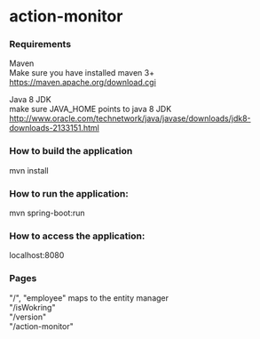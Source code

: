 # action-monitor

### Requirements
Maven <br />
Make sure you have installed maven 3+
https://maven.apache.org/download.cgi

Java 8 JDK <br />
make sure JAVA_HOME points to java 8 JDK
http://www.oracle.com/technetwork/java/javase/downloads/jdk8-downloads-2133151.html

### How to build the application
mvn install

### How to run the application:
mvn spring-boot:run

### How to access the application:
localhost:8080

### Pages
"/", "employee" maps to the entity manager <br />
"/isWokring" <br />
"/version" <br />
"/action-monitor" <br />
